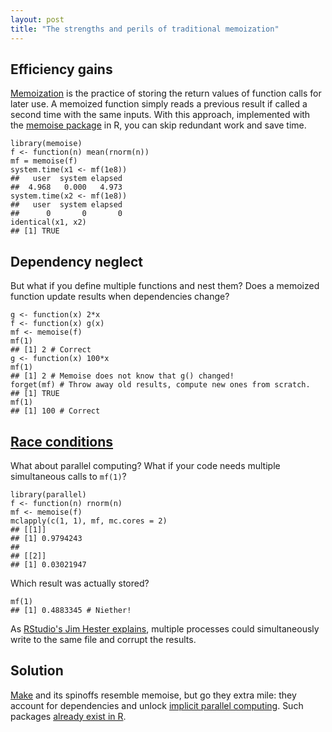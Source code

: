 ```yaml
---
layout: post
title: "The strengths and perils of traditional memoization"
---
```


## Efficiency gains

<p>
<a href="https://en.wikipedia.org/wiki/Memoization">Memoization</a> is the practice of storing the return values of function calls for later use. A memoized function simply reads a previous result if called a second time with the same inputs. With this approach, implemented with the <a href="https://CRAN.R-project.org/package=memoise">memoise package</a> in R, you can skip redundant work and save time. 
</p>

<pre><code>library(memoise)
f <- function(n) mean(rnorm(n))
mf = memoise(f)
system.time(x1 <- mf(1e8))
##   user  system elapsed 
##  4.968   0.000   4.973 
system.time(x2 <- mf(1e8))
##   user  system elapsed 
##      0       0       0 
identical(x1, x2)
## [1] TRUE
</code></pre>

## Dependency neglect

<p>
But what if you define multiple functions and nest them? Does a memoized function update results when dependencies change?
</p>

<pre><code>g <- function(x) 2*x
f <- function(x) g(x)
mf <- memoise(f)
mf(1)
## [1] 2 # Correct
g <- function(x) 100*x
mf(1)
## [1] 2 # Memoise does not know that g() changed!
forget(mf) # Throw away old results, compute new ones from scratch.
## [1] TRUE
mf(1)
## [1] 100 # Correct
</code></pre>

## <a href="https://en.wikipedia.org/wiki/Race_condition">Race conditions</a>

<p>
What about parallel computing? What if your code needs multiple simultaneous calls to <code>mf(1)</code>?
</p>

<pre><code>library(parallel)
f <- function(n) rnorm(n)
mf <- memoise(f)
mclapply(c(1, 1), mf, mc.cores = 2)
## [[1]]
## [1] 0.9794243
##
## [[2]]
## [1] 0.03021947
</code></pre>

<p>
Which result was actually stored?
</p>

<pre><code>mf(1)
## [1] 0.4883345 # Niether!
</code></pre>

<p>
As <a href="https://github.com/r-lib/memoise/issues/29">RStudio's Jim Hester explains</a>, multiple processes could simultaneously write to the same file and corrupt the results.
</p>

## Solution

<p>
<a href="https://www.gnu.org/software/make/">Make</a> and its spinoffs resemble memoise, but go they extra mile: they account for dependencies and unlock <a href="https://en.wikipedia.org/wiki/Implicit_parallelism">implicit parallel computing</a>. Such packages <a href="https://cran.r-project.org/web/packages/drake/vignettes/quickstart.html">already exist in R</a>.
</p>
